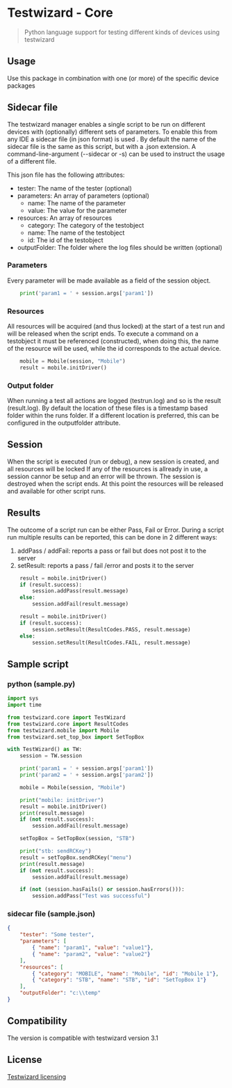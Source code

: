# Testwizard - Core

> Python language support for testing different kinds of devices using testwizard

## Usage

Use this package in combination with one (or more) of the specific device packages

## Sidecar file

The testwizard manager enables a single script to be run on different devices with (optionally) different sets of parameters.
To enable this from any IDE a sidecar file (in json format) is used .
By default the name of the sidecar file is the same as this script, but with a .json extension.
A command-line-argument (--sidecar or -s) can be used to instruct the usage of a different file.

This json file has the following attributes:
* tester: The name of the tester (optional)
* parameters: An array of parameters (optional)
    * name: The name of the parameter
    * value: The value for the parameter
* resources: An array of resources
    * category: The category of the testobject
    * name: The name of the testobject
    * id: The id of the testobject
* outputFolder: The folder where the log files should be written (optional)

### Parameters

Every parameter will be made available as a field of the session object.

```python
    print('param1 = ' + session.args['param1'])
```

### Resources

All resources will be acquired (and thus locked) at the start of a test run and will be released when the script ends.
To execute a command on a testobject it must be referenced (constructed), when doing this, the name of the resource will be used, while the id corresponds to the actual device.

```python
    mobile = Mobile(session, "Mobile")
    result = mobile.initDriver()
```

### Output folder

When running a test all actions are logged (testrun.log) and so is the result (result.log).
By default the location of these files is a timestamp based folder within the runs folder.
If a different location is preferred, this can be configured in the outputfolder attribute.

## Session

When the script is executed (run or debug), a new session is created, and all resources will be locked
If any of the resources is allready in use, a session cannor be setup and an error will be thrown.
The session is destroyed when the script ends. At this point the resources will be released and available for other script runs.

## Results

The outcome of a script run can be either Pass, Fail or Error.
During a script run multiple results can be reported, this can be done in 2 different ways:
1. addPass / addFail: reports a pass or fail but does not post it to the server
1. setResult: reports a pass / fail /error and posts it to the server

```python
    result = mobile.initDriver()
    if (result.success):
        session.addPass(result.message)
    else:
        session.addFail(result.message)
```

```python
    result = mobile.initDriver()
    if (result.success):
        session.setResult(ResultCodes.PASS, result.message)
    else:
        session.setResult(ResultCodes.FAIL, result.message)
```

## Sample script

### python (sample.py)

```python
import sys
import time

from testwizard.core import TestWizard
from testwizard.core import ResultCodes
from testwizard.mobile import Mobile
from testwizard.set_top_box import SetTopBox

with TestWizard() as TW:
    session = TW.session

    print('param1 = ' + session.args['param1'])
    print('param2 = ' + session.args['param2'])

    mobile = Mobile(session, "Mobile")

    print("mobile: initDriver")
    result = mobile.initDriver()
    print(result.message)
    if (not result.success):
        session.addFail(result.message)

    setTopBox = SetTopBox(session, "STB")

    print("stb: sendRCKey")
    result = setTopBox.sendRCKey("menu")
    print(result.message)
    if (not result.success):
        session.addFail(result.message)

    if (not (session.hasFails() or session.hasErrors())):
        session.addPass("Test was successful")
```
### sidecar file (sample.json)

```json
{
    "tester": "Some tester",
    "parameters": [
        { "name": "param1", "value": "value1"},
        { "name": "param2", "value": "value2"}
    ],
    "resources": [
        { "category": "MOBILE", "name": "Mobile", "id": "Mobile 1"},
        { "category": "STB", "name": "STB", "id": "SetTopBox 1"}
    ],
    "outputFolder": "c:\\temp"
}
```

## Compatibility

The version is compatible with testwizard version 3.1

## License

[Testwizard licensing](https://www.eurofins-digitaltesting.com/testwizard/)